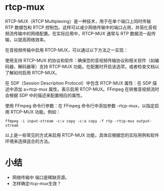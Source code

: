 # rtcp-mux

RTCP-MUX（RTCP Multiplexing）是一种技术，用于在单个端口上同时传输 RTP 数据包和 RTCP 控制包。这样可以减少网络传输中的端口占用，并简化音视频流传输中的网络配置。在实际应用中，RTCP-MUX 通常与 RTP 数据流一起传输，以提高网络效率。

在音视频传输中启用 RTCP-MUX，可以通过以下方法之一实现：

使用支持 RTCP-MUX 的协议和软件：确保您的音视频传输协议和相关软件（如编码器、解码器等）支持 RTCP-MUX 功能。在配置时开启该选项，或者检查文档以了解如何启用 RTCP-MUX。

在 SDP（Session Description Protocol）中包含 RTCP-MUX 属性：在 SDP 描述中添加 a=rtcp-mux 属性，表示启用 RTCP-MUX。FFmpeg 在转推音视频流时会根据 SDP 中的描述来配置相应的属性。

使用 FFmpeg 命令行参数：在 FFmpeg 命令行中添加参数 -rtcp-mux，以指定启用 RTCP-MUX 功能。例如：

```Shell
ffmpeg -i input-stream -c:v copy -c:a copy -f rtp -rtcp-mux output-stream
```
以上是一些常见的方式来启用 RTCP-MUX 功能，具体应根据您的实际用例和软件环境来选择适合的方法。


# 小结

* 网络传输中 端口是稀缺资源。
* 怎样确定rtcp-mux生效？
